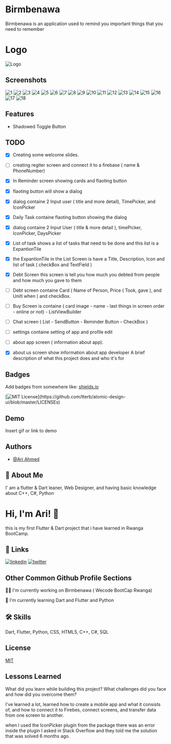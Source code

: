 
# Birmbenawa
Birmbenawa is an application used to remind you important things that you need to remember

# Logo
![Logo](https://user-images.githubusercontent.com/59537867/180202924-9ad5fb18-85c6-49ca-b780-b6b970afea1a.png)



## Screenshots

![1](https://user-images.githubusercontent.com/59537867/180621698-0ea767bc-49ce-42d8-9e80-d411f899992e.png) ![2](https://user-images.githubusercontent.com/59537867/180621715-8f1a8651-b80d-4e1a-8654-5c5b311c0186.png)  ![3](https://user-images.githubusercontent.com/59537867/180621721-519b4893-e1ae-40d5-b745-710bd829b66b.png)  ![4](https://user-images.githubusercontent.com/59537867/180621738-4c325343-86cb-4ac1-ac5f-44fe0064674c.png)  ![5](https://user-images.githubusercontent.com/59537867/180621746-d14f8c92-6406-4d0b-91a4-bd935b3684bd.png) ![6](https://user-images.githubusercontent.com/59537867/180621752-42bb7b48-b2b1-46e7-a855-5af292cc977c.png)  ![7](https://user-images.githubusercontent.com/59537867/180621758-831235fa-5753-4763-a8c5-d8d775353e7b.png)  ![8](https://user-images.githubusercontent.com/59537867/180621765-f9be2891-edcd-44f5-9f35-2e84a92b6d6b.png)  ![9](https://user-images.githubusercontent.com/59537867/180621769-12de9882-a2c7-4b7a-9492-886f972ed44c.png)  ![10](https://user-images.githubusercontent.com/59537867/180621773-dcdc867c-0914-4e1f-a9e3-8b9fe23053f9.png)  ![11](https://user-images.githubusercontent.com/59537867/180621774-4e435688-d0dc-408c-9b02-70aba1bfc3ee.png)  ![12](https://user-images.githubusercontent.com/59537867/180621780-305afd6a-6286-4ea8-969c-b77e863b8273.png)  ![13](https://user-images.githubusercontent.com/59537867/180621790-fe6ac56c-7248-44f2-9973-ad39e4fc7e37.png)  ![14](https://user-images.githubusercontent.com/59537867/180621794-3f3aa4ae-dac8-4243-b807-0e98ca03b71a.png)  ![15](https://user-images.githubusercontent.com/59537867/180621798-5e1feecc-2a88-4fc8-bdec-6dc00b0430a1.png)  ![16](https://user-images.githubusercontent.com/59537867/180621800-94256571-b4ad-4195-b2ac-09c39bad9d68.png)  ![17](https://user-images.githubusercontent.com/59537867/180621807-3a5cfb3f-b752-4bd4-abbe-6e59ba75e152.png)  ![18](https://user-images.githubusercontent.com/59537867/180621811-6eaece74-220c-4782-8111-dc3723b2e6be.png)





















## Features

- Shadowed Toggle Button


## TODO
- [x]  Creating some welcome slides.
- [ ]  creating regiter screen and connect it to a firebase ( name & PhoneNumber)
- [x]  In Reminder screen showing cards and flaoting button
- [x]  flaoting button will show a dialog
- [x]  dialog containe 2 Input user ( title and more detail), TimePicker, and IconPicker
- [x]  Daily Task containe flaoting button showing the dialog
- [x]  dialog containe 2 Input User ( title & more detail ), timePicker, IconPicker, DaysPicker 
- [x]  List of task shows a list of tasks that need to be done and this list is a ExpantionTile
- [x]  the ExpantionTile in the List Screen is have a Title, Description, Icon and list of task ( checkBox and TextField )
- [x]  Debt Screen this screen is tell you how much you debted from people and how much you gave to them
- [ ]  Debt screen containe Card ( Name of Person, Price ( Took, gave ), and Unitl when ) and checkBox.
- [ ]  Buy Screen is containe ( card image - name - last things in screen order - online or not) - ListViewBuilder
- [ ]  Chat screen ( List - SendButton - Reminder Button - CheckBox )
- [ ]  settings containe setting of app and profile edit
- [ ]  about app screen ( information about app).
- [x]  about us screen show information about app developer
A brief description of what this project does and who it's for


## Badges

Add badges from somewhere like: [shields.io](https://shields.io/)

[![MIT License](https://img.shields.io/apm/l/atomic-design-ui.svg?)](https://github.com/tterb/atomic-design-ui/blob/master/LICENSEs)


## Demo

Insert gif or link to demo


## Authors

- [@Ari Ahmed](https://github.com/areeahmed)


## 🚀 About Me
I' am a flutter & Dart leaner, Web Designer, and having basic knowledge about C++, C#, Python


# Hi, I'm Ari! 👋
this is my first Flutter & Dart project that i have learned in Rwanga BootCamp.

## 🔗 Links
[![linkedin](https://img.shields.io/badge/linkedin-0A66C2?style=for-the-badge&logo=linkedin&logoColor=white)](https://www.linkedin.com/in/ari-ahmed-b78b761ab/)
[![twitter](https://img.shields.io/badge/twitter-1DA1F2?style=for-the-badge&logo=twitter&logoColor=white)](https://twitter.com/ari_ahmed_I_20)


## Other Common Github Profile Sections
👩‍💻 I'm currently working on Birmbenawa ( Wecode BootCap Rwanga)

🧠 I'm currently learning Dart and Flutter and Python

## 🛠 Skills
Dart, Flutter, Python, CSS, HTML5, C++, C#, SQL


## License

[MIT](https://choosealicense.com/licenses/mit/)


## Lessons Learned

What did you learn while building this project? What challenges did you face and how did you overcome them?

I've learned a lot, learned how to create a mobile app and what it consists of, and how to connect it to Firebes, connect screens, and transfer data from one screen to another.


when I used the IconPicker plugin from the package there was an error inside the plugin I asked in Stack Overflow and they told me the solution that was solved 6 months ago.
